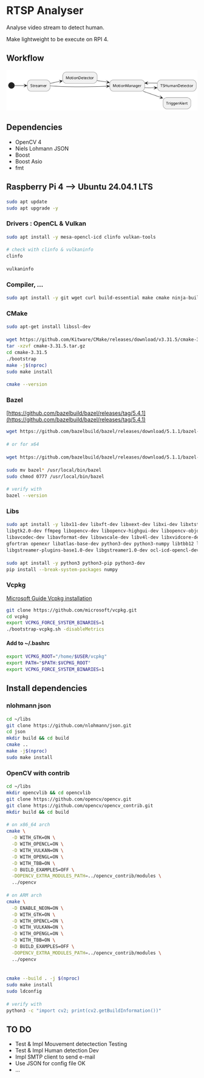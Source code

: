 # RTSP Analyser

Analyse video stream to detect human.

Make lightweight to be execute on RPI 4.

## Workflow

![Workflow](./doc/uml/out/workflow.png)

## Dependencies

- OpenCV 4
- Niels Lohmann JSON
- Boost
- Boost Asio
- fmt

## Raspberry Pi 4 --> Ubuntu 24.04.1 LTS

```bash
sudo apt update
sudo apt upgrade -y
```

### Drivers : OpenCL & Vulkan

```bash
sudo apt install -y mesa-opencl-icd clinfo vulkan-tools

# check with clinfo & vulkaninfo
clinfo

vulkaninfo
```

### Compiler, ...

```bash
sudo apt install -y git wget curl build-essential make cmake ninja-build pkg-config autoconf automake libtool bison meson autoconf-archive libc++-dev
```

### CMake

```bash
sudo apt-get install libssl-dev

wget https://github.com/Kitware/CMake/releases/download/v3.31.5/cmake-3.31.5.tar.gz
tar -xzvf cmake-3.31.5.tar.gz
cd cmake-3.31.5
./bootstrap
make -j$(nproc)
sudo make install

cmake --version
```

### Bazel

[https://github.com/bazelbuild/bazel/releases/tag/5.4.1](https://github.com/bazelbuild/bazel/releases/tag/5.4.1)

```bash
wget https://github.com/bazelbuild/bazel/releases/download/5.1.1/bazel-5.1.1-linux-arm64

# or for x64

wget https://github.com/bazelbuild/bazel/releases/download/5.1.1/bazel-5.1.1-linux-x86_64

sudo mv bazel* /usr/local/bin/bazel
sudo chmod 0777 /usr/local/bin/bazel

# verify with
bazel --version
```

### Libs

```bash
sudo apt install -y libx11-dev libxft-dev libxext-dev libxi-dev libxtst-dev libxrandr-dev nasm gcc-11 libgles2-mesa-dev libdbus-1-dev libsystemd-dev libglib2.0-dev libatspi2.0-dev \
libgtk2.0-dev ffmpeg libopencv-dev libopencv-highgui-dev libopencv-objdetect-dev opencv-data opencl-headers libgtk-3-dev \
libavcodec-dev libavformat-dev libswscale-dev libv4l-dev libxvidcore-dev libx264-dev libx265-dev libjpeg-dev libpng-dev libtiff-dev \
gfortran openexr libatlas-base-dev python3-dev python3-numpy libtbb12 libtbb-dev libdc1394-25 libdc1394-dev libopenexr-dev \
libgstreamer-plugins-base1.0-dev libgstreamer1.0-dev ocl-icd-opencl-dev libvulkan-dev libglew-dev ocl-icd-dev

sudo apt install -y python3 python3-pip python3-dev
pip install --break-system-packages numpy
```

### Vcpkg

[Microsoft Guide Vcpkg installation](https://learn.microsoft.com/fr-fr/vcpkg/get_started/get-started?pivots=shell-bash)

```bash
git clone https://github.com/microsoft/vcpkg.git
cd vcpkg
export VCPKG_FORCE_SYSTEM_BINARIES=1
./bootstrap-vcpkg.sh -disableMetrics
```

#### Add to **~/.bashrc**

```bash
export VCPKG_ROOT="/home/$USER/vcpkg"
export PATH="$PATH:$VCPKG_ROOT"
export VCPKG_FORCE_SYSTEM_BINARIES=1
```

## Install dependencies

### nlohmann json

```bash
cd ~/libs
git clone https://github.com/nlohmann/json.git
cd json
mkdir build && cd build
cmake ..
make -j$(nproc)
sudo make install
```

### OpenCV with contrib

```bash
cd ~/libs
mkdir opencvlib && cd opencvlib
git clone https://github.com/opencv/opencv.git
git clone https://github.com/opencv/opencv_contrib.git
mkdir build && cd build

# on x86_64 arch
cmake \
  -D WITH_GTK=ON \
  -D WITH_OPENCL=ON \
  -D WITH_VULKAN=ON \
  -D WITH_OPENGL=ON \
  -D WITH_TBB=ON \
  -D BUILD_EXAMPLES=OFF \
  -DOPENCV_EXTRA_MODULES_PATH=../opencv_contrib/modules \
  ../opencv

# on ARM arch
cmake \
  -D ENABLE_NEON=ON \
  -D WITH_GTK=ON \
  -D WITH_OPENCL=ON \
  -D WITH_VULKAN=ON \
  -D WITH_OPENGL=ON \
  -D WITH_TBB=ON \
  -D BUILD_EXAMPLES=OFF \
  -DOPENCV_EXTRA_MODULES_PATH=../opencv_contrib/modules \
  ../opencv


cmake --build . -j $(nproc)
sudo make install
sudo ldconfig

# verify with
python3 -c "import cv2; print(cv2.getBuildInformation())"
```

## TO DO

- Test & Impl Mouvement detectection                Testing
- Test & Impl Human detection                       Dev
- Impl SMTP client to send e-mail
- Use JSON for config file                          OK
- ...
